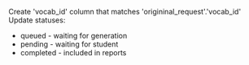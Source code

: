 Create 'vocab_id' column that matches 'origininal_request'.'vocab_id'
Update statuses:
- queued - waiting for generation
- pending - waiting for student
- completed - included in reports